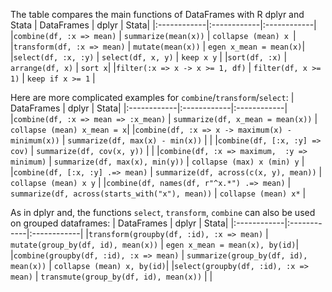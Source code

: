 The table compares the main functions of DataFrames with R dplyr and Stata
| DataFrames       | dplyr | Stata|
|:------------|:------------|:------------|
|`combine(df, :x => mean)`  | `summarize(mean(x))`    | `collapse (mean) x `|
|`transform(df, :x => mean)`   | `mutate(mean(x))`    | `egen x_mean = mean(x)`|
|`select(df, :x, :y)`   | `select(df, x, y)`  | `keep x y` |
|`sort(df, :x)`   | `arrange(df, x)`    | `sort x`|
|`filter(:x => x -> x >= 1, df)`   | `filter(df, x >= 1)`  | `keep if x >= 1` |

Here are more complicated examples for `combine`/`transform`/`select`:
| DataFrames       | dplyr | Stata|
|:------------|:------------|:------------|
|`combine(df, :x => mean => :x_mean)`   | `summarize(df, x_mean = mean(x))`    | `collapse (mean) x_mean = x`|
|`combine(df, :x => x -> maximum(x) - minimum(x))`   | `summarize(df, max(x) - min(x))`    | |
|`combine(df, [:x, :y] => cov)`   | `summarize(df, cov(x, y))`    | |
|`combine(df, :x => maximum,  :y => minimum)`   | `summarize(df, max(x), min(y))`    | `collapse (max) x (min) y` |
|`combine(df, [:x, :y] .=> mean)`   | `summarize(df, across(c(x, y), mean))`    | `collapse (mean) x y` |
|`combine(df, names(df, r"^x.*") .=> mean)`   | `summarize(df, across(starts_with("x"), mean))`    | `collapse (mean) x*` |

As in dplyr and, the functions `select`, `transform`, `combine` can also be used on grouped dataframes:
| DataFrames       | dplyr | Stata|
|:------------|:------------|:------------|
|`transform(groupby(df, :id), :x => mean)`   | `mutate(group_by(df, id), mean(x))`    | `egen x_mean = mean(x), by(id)`|
|`combine(groupby(df, :id), :x => mean)`  | `summarize(group_by(df, id), mean(x))`    | `collapse (mean) x, by(id)`|
|`select(groupby(df, :id), :x => mean)`   | `transmute(group_by(df, id), mean(x))`    | |



